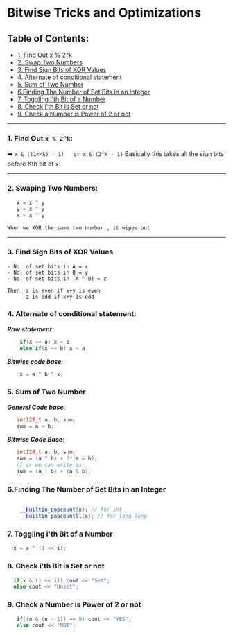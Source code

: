 # Bitwise Tricks and Optimizations


## Table of Contents:
- [1. Find Out x % 2^k](#1-find-out-x-mod-2-k)
- [2. Swap Two Numbers](#2-swap-two-numbers)
- [3. Find Sign Bits of XOR Values](#3-find-sign-bits-of-xor-values)
- [4. Alternate of conditional statement](#4-alternate-of-conditional-statement)
- [5. Sum of Two Number](#5-sum-of-=two-number)
- [6.Finding The Number of Set Bits in an Integer](#6-finding-the-number-of-set-bits-in-an-integer)
- [7. Toggling i'th  Bit of a Number](#7-toggling-i-th-bit-of-a-number)
- [8. Check i'th Bit is Set or not](#8-check-i-th-bit-is-a-set-or-not)
- [9. Check a Number is Power of 2 or not](#9-check-a-number-is-power-of-2-or-not)

---

### 1. Find Out `x % 2^k`:

  ➡️ `x & ((1<<k) - 1)   or x & (2^k - 1)`
  Basically this takes all the sign bits before Kth bit of `x`

---

### 2. Swaping Two Numbers:

 ```cpp
    x = x ^ y
    y = x ^ y
    x = x ^ y 
 ```
    When we XOR the same two number , it wipes out 
    

---


### 3. Find Sign Bits of XOR Values

    - No. of set bits in A = x
    - No. of set bits in B = y
    - No. of set bits in (A ^ B) = z

    Then, z is even if x+y is even
          z is odd if x+y is odd



### 4. Alternate of conditional statement:

  ***Raw statement***:

```cpp
    if(x == a) x = b
    else if(x == b) x = a
```
     
***Bitwise code base***: 

```cpp
    x = a ^ b ^ x;
```

### 5. Sum of Two Number
 ***Generel Code base***:
 ```cpp
    int128_t a, b, sum;
    sum = a + b;
```

***Bitwise Code Base***:
```cpp
   int128_t a, b, sum;
   sum = (a ^ b) + 2*(a & b);
   // or we can write as:
   sum = (a | b) + (a & b);
```

### 6.Finding The Number of Set Bits in an Integer
```cpp

    __builtin_popcount(x); // for int
    __builtin_popcountll(x); // for long long
```

### 7. Toggling i'th  Bit of a Number
```cpp
  x = x ^ (1 << i);
```

### 8. Check i'th Bit is Set or not
```cpp
  if(x & (1 << i)) cout << "Set";
  else cout << "Unset";
```

### 9. Check a Number is Power of 2 or not
```cpp
   if((n & (n - 1)) == 0) cout << "YES";
   else cout << "NOT";
```